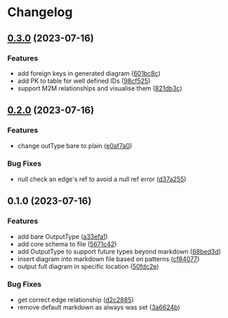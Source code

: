 # Changelog

## [0.3.0](https://github.com/troypoulter/entmaid/compare/v0.2.0...v0.3.0) (2023-07-16)


### Features

* add foreign keys in generated diagram ([601bc8c](https://github.com/troypoulter/entmaid/commit/601bc8c556fa1b221c830aa6224cdd6590a74ee7))
* add PK to table for well defined IDs ([98cf525](https://github.com/troypoulter/entmaid/commit/98cf52564681bc4692f7a0512c79321eb07b883d))
* support M2M relationships and visualise them ([821db3c](https://github.com/troypoulter/entmaid/commit/821db3c8e49d9d6163a8b1143d4af141ff30928a))

## [0.2.0](https://github.com/troypoulter/entmaid/compare/v0.1.0...v0.2.0) (2023-07-16)


### Features

* change outType bare to plain ([e0af7a0](https://github.com/troypoulter/entmaid/commit/e0af7a08e4826ad3dc257f843f7ea6a941722841))


### Bug Fixes

* null check an edge's ref to avoid a null ref error ([d37a255](https://github.com/troypoulter/entmaid/commit/d37a2558cb716ca418bf5f29eaf4e0eee9bd8e49))

## 0.1.0 (2023-07-16)


### Features

* add bare OutputType ([a33efa1](https://github.com/troypoulter/entmaid/commit/a33efa1f3f6eaabcd93b70751548a05feacb9f1f))
* add core schema to file ([5671c42](https://github.com/troypoulter/entmaid/commit/5671c42d4397a54046ae8976ffdcf3b51b39fa1f))
* add OutputType to support future types beyond markdown ([68bed3d](https://github.com/troypoulter/entmaid/commit/68bed3ddc89a0309635601610a10a333b2d1b7de))
* insert diagram into markdown file based on patterns ([cf84077](https://github.com/troypoulter/entmaid/commit/cf84077646edb2f9ba0773c5bc5362486ceccd48))
* output full diagram in specific location ([50fdc2e](https://github.com/troypoulter/entmaid/commit/50fdc2ea2d6c6ca469803d11455edfb6573aea91))


### Bug Fixes

* get correct edge relationship ([d2c2885](https://github.com/troypoulter/entmaid/commit/d2c2885b2ebe37090be2b5f28cfd05c9d2b90509))
* remove default markdown as always was set ([3a6624b](https://github.com/troypoulter/entmaid/commit/3a6624bff3644fa66acd212878782f4d0f1ff38a))
